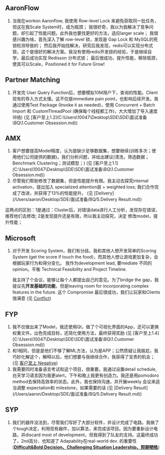 ## AaronFlow

1. 当我在workon Aaronflow, 我使用 Row-level Lock 来避免获取同一批任务，但这在我Scale System时，成为瓶颈；
   我很好奇，我以为我解决了竞争问题，却引起了性能问题。此外我也要找更好的方法，适应larger scale；
   我很感兴趣为啥，首先深入了解 row-level 锁，发现是 Gap Lock 和 MySQL的死锁检测导致的；
   然后我开始找解决，研究后我发现，redis可以实现分布式锁，这个是很好的解决方案。我没有使用redis开发锁的经验，于是继续自学，最后成功实现 Redisson 分布式锁；
   最后很成功，提升性能，移除瓶颈，使其可以Scale，Positioned it for Future Grow!



## Partner Matching

1. 开发完 User Query Function后，想要模拟10M用户下，查询的性能。Client现有的导入方式太慢。这不仅是immediate pain point，也影响后续开发。我通过使用Test Package (Invoke it as needed)，使用 Concurrent + Batch Import 和 CustomThreadPool (确保每个线程都工作)，大大增加了导入速度(6倍)
   (见 [客户至上1.2](C:\Users\10047\Desktop\SDE\SDE\面试准备\BQ\1.Customer Obsession.md))



## AMX

1. 客户想要提高Model精度，认为是缺少足够数据集，想要继续(训练多次；使用他们公司提供的数据)。我们分析问题，并给出建议(清洗，筛选数据；Benchmark Clustering；测试模型；)
   (见 [客户至上1.1](C:\Users\10047\Desktop\SDE\SDE\面试准备\BQ\1.Customer Obsession.md))
1. 尽管我们帮助修改了数据集，但是性能提升有限。我主动去探究internal activation，提出加入 specialized attention层 + weighted loss; 我们合作完成了改进，并获得了13%的性能提升。
   (见 [Delivery](/Users/aaron/Desktop/SDE/面试准备/BQ/5.Delivery Result.md))

这两点的区别：1是通过：Cluster后，对错误data进行人工分析，发现存在错误，推荐他们去修改;
2是发现提升还是有限，所以我主动探究，决定 修改model，提升性能；



## Microsoft

1. 对于开发 Scoring System，我们有分歧。我和其他人想开发简单的Scoring System (get the score if touch the food)，而其他人想让游戏更加复杂，会根据玩家行为和得分变化。
   我作为development lead, 要mediate 不同的opinion。平衡 Technical Feasibility and Project Timeline.
   
   我主持了个会议，能够让每个人都提出自己的意见。为了bridge the gap，我提议先**开发基础的功能**，但是leaving room for incorporating complex features in the future. 
   这个 Compromise 最后很成功，我们让玩家和Clients很满意
   (见 [Conflict](C:\Users\10047\Desktop\SDE\SDE\面试准备\BQ\Conflict.md))



## FYP

1. 我不仅做出来了Model，我还使用Qt，做了个可视化界面的App，还可以更换权重文件。出色完成目标，还简化使用方法，最终获得奖励
   (见 [客户至上1.4](C:\Users\10047\Desktop\SDE\SDE\面试准备\BQ\1.Customer Obsession.md))
2. 和1相同，但是是他们不够了解ML方法，认为是APP；公然质疑让我尴尬，我巧妙化解这个，解释以后，他们想要与我继续合作，我获得了宝贵的机会；
   (见 [客户至上 Negative](/Users/aaron/Desktop/SDE/面试准备/BQ/3.Conflict.md))
3. 我需要同时准备语言考试和这个项目，很重要。我通过设置detail schedule, 白天学习语言因为我更alert，下午和晚上我更有创造力。我还是用pomodoro method去保持高效率的状态。此外，我也保持沟通，并开展weekly 会议来适当调整 expectation和 milestone，如果需要的话
   (见 [Delivery Result](/Users/aaron/Desktop/SDE/面试准备/BQ/5.Delivery Result.md))



## SYP

1. 我们的器件没法到，尽管我们写好了大部分软件，并设计完成了电路。我做了个tough决定，利用现有器件，加以算法，来完成该项目。因为要重新设计电路，并discard most of development，但我得到了队友的支持。这最终成功了，2nd高分，也知道了 Adapability在real-world dev. 的重要性
   (<u>**Difficult&Bold Decision、Challenging Situation Leadership、短期牺牲**</u>)
